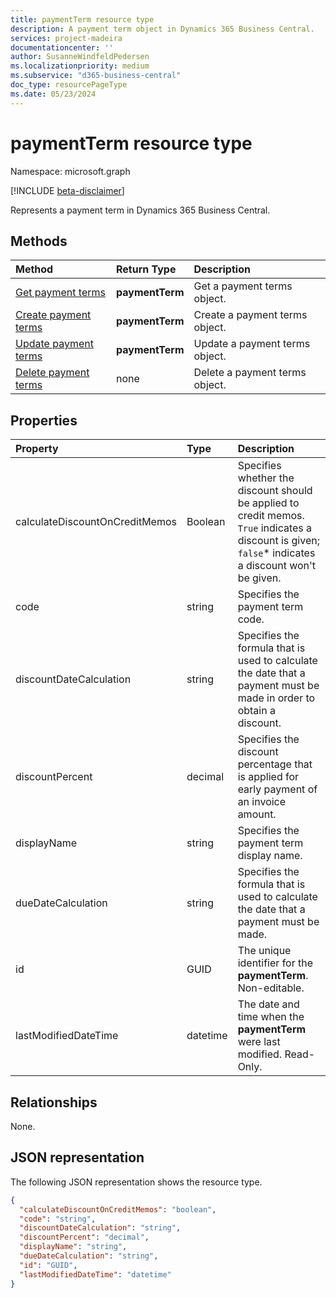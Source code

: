 ```yaml
---
title: paymentTerm resource type
description: A payment term object in Dynamics 365 Business Central.
services: project-madeira
documentationcenter: ''
author: SusanneWindfeldPedersen
ms.localizationpriority: medium
ms.subservice: "d365-business-central"
doc_type: resourcePageType
ms.date: 05/23/2024
---
```


# paymentTerm resource type

Namespace: microsoft.graph

[!INCLUDE [beta-disclaimer](../../includes/beta-disclaimer.md)]

Represents a payment term in Dynamics 365 Business Central.

## Methods

| Method                                                      | Return Type|Description            |
|:------------------------------------------------------------|:-----------|:----------------------|
|[Get payment terms](../api/dynamics-paymentterms-get.md)      |**paymentTerm**|Get a payment terms object.   |
|[Create payment terms](../api/dynamics-create-paymentterms.md)  |**paymentTerm**|Create a payment terms object.|
|[Update payment terms](../api/dynamics-paymentterms-update.md) |**paymentTerm**|Update a payment terms object.|
|[Delete payment terms](../api/dynamics-paymentterms-delete.md)|none            |Delete a payment terms object.|

## Properties
| Property	                   | Type	  |Description                                                |
|:-----------------------------|:-------|:----------------------------------------------------------|
|calculateDiscountOnCreditMemos|Boolean |Specifies whether the discount should be applied to credit memos. `True` indicates a discount is given; `false`* indicates a discount won't be given.|
|code                          |string  |Specifies the payment term code.                           |
|discountDateCalculation       |string  |Specifies the formula that is used to calculate the date that a payment must be made in order to obtain a discount.|
|discountPercent               |decimal |Specifies the discount percentage that is applied for early payment of an invoice amount.|
|displayName                   |string  |Specifies the payment term display name.                   |
|dueDateCalculation            |string  |Specifies the formula that is used to calculate the date that a payment must be made.|
|id                            |GUID    |The unique identifier for the **paymentTerm**. Non-editable.           |
|lastModifiedDateTime          |datetime|The date and time when the **paymentTerm** were last modified. Read-Only.|


## Relationships
None.

## JSON representation

The following JSON representation shows the resource type.


```json
{
  "calculateDiscountOnCreditMemos": "boolean",
  "code": "string",
  "discountDateCalculation": "string",
  "discountPercent": "decimal",
  "displayName": "string",
  "dueDateCalculation": "string",
  "id": "GUID",
  "lastModifiedDateTime": "datetime"
}
```


